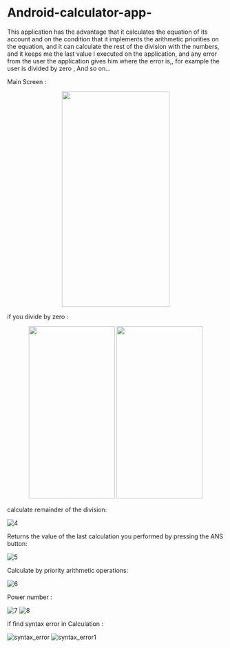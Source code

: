 # Android-calculator-app-
This application has the advantage that it calculates the equation of its account and on the condition that it implements the arithmetic priorities on the equation, and it can calculate the rest of the division with the numbers, and it keeps me the last value I executed on the application, and any error from the user the application gives him where the error is,, for example the user is divided by zero , And so on... 

 Main Screen :
 
<p align="center">
<img src="https://user-images.githubusercontent.com/76782050/164268888-e826ca03-ae16-486a-b1c8-1530fa0ddeff.jpg" width="250" height="500" />
</p>


if you divide by zero :

<p align="center">
<img src="https://user-images.githubusercontent.com/76782050/164269229-1fe65171-8443-4fe5-a046-ce64e8085aef.jpg" width="200" height="400" />
<img src="https://user-images.githubusercontent.com/76782050/164269497-b4f9aa2c-0beb-4bd9-b9b1-8fd94f78dc9e.jpg" width="200" height="400" />
</p>

calculate remainder of the division:

![4](https://user-images.githubusercontent.com/76782050/164269602-7221b935-bc29-4a3a-8aee-273638ad7939.jpg)


Returns the value of the last calculation you performed by pressing the ANS button:

![5](https://user-images.githubusercontent.com/76782050/164269905-2cfce32e-d65d-47e7-aebe-5fee924a8ce3.jpg)

Calculate by priority arithmetic operations:

![6](https://user-images.githubusercontent.com/76782050/164270298-d6131a7a-793a-49a8-89e1-e8bef93fe99e.jpg)


Power number :

![7](https://user-images.githubusercontent.com/76782050/164270541-c6e9e430-820b-4d1b-9759-2632cf5bd28c.jpg)
![8](https://user-images.githubusercontent.com/76782050/164270564-fb35a126-38dc-4852-8334-2eb4416c6186.jpg)


if find syntax error in Calculation : 

![syntax_error](https://user-images.githubusercontent.com/76782050/164271225-23dfe19d-43d6-43e8-9bc6-c4905a29ec14.jpg)
![syntax_error1](https://user-images.githubusercontent.com/76782050/164271246-633c661c-7c51-4fd7-8909-97d335797af8.jpg)



